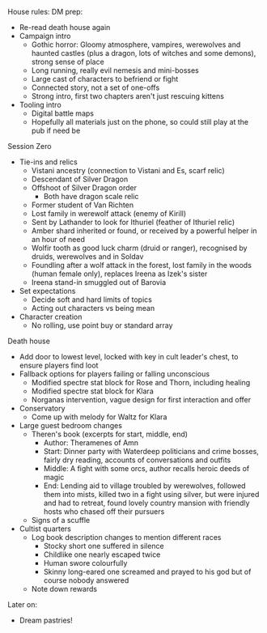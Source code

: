 House rules:
DM prep:
- Re-read death house again
- Campaign intro
	- Gothic horror: Gloomy atmosphere, vampires, werewolves and haunted castles (plus a dragon, lots of witches and some demons), strong sense of place
	- Long running, really evil nemesis and mini-bosses
	- Large cast of characters to befriend or fight
	- Connected story, not a set of one-offs
	- Strong intro, first two chapters aren't just rescuing kittens
- Tooling intro
	- Digital battle maps
	- Hopefully all materials just on the phone, so could still play at the pub if need be

Session Zero
- Tie-ins and relics
	- Vistani ancestry (connection to Vistani and Es, scarf relic)
	- Descendant of Silver Dragon
	- Offshoot of Silver Dragon order
		- Both have dragon scale relic
	- Former student of Van Richten
	- Lost family in werewolf attack (enemy of Kirill)
	- Sent by Lathander to look for Ithuriel (feather of Ithuriel relic)
	- Amber shard inherited or found, or received by a powerful helper in an hour of need
	- Wolfir tooth as good luck charm (druid or ranger), recognised by druids, werewolves and in Soldav
	- Foundling after a wolf attack in the forest, lost family in the woods (human female only), replaces Ireena as Izek's sister
	- Ireena stand-in smuggled out of Barovia
- Set expectations
	- Decide soft and hard limits of topics
	- Acting out characters vs being mean
- Character creation
	- No rolling, use point buy or standard array

Death house
- Add door to lowest level, locked with key in cult leader's chest, to ensure players find loot
- Fallback options for players failing or falling unconscious
	- Modified spectre stat block for Rose and Thorn, including healing
	- Modified spectre stat block for Klara
	- Norganas intervention, vague design for first interaction and offer
- Conservatory
	- Come up with melody for Waltz for Klara
- Large guest bedroom changes
	- Theren's book (excerpts for start, middle, end)
		- Author: Theramenes of Amn
		- Start: Dinner party with Waterdeep politicians and crime bosses, fairly dry reading, accounts of conversations and outfits
		- Middle: A fight with some orcs, author recalls heroic deeds of magic
		- End: Lending aid to village troubled by werewolves, followed them into mists, killed two in a fight using silver, but were injured and had to retreat, found lovely country mansion with friendly hosts who chased off their pursuers
	- Signs of a scuffle
- Cultist quarters
	- Log book description changes to mention different races
		- Stocky short one suffered in silence
		- Childlike one nearly escaped twice
		- Human swore colourfully
		- Skinny long-eared one screamed and prayed to his god but of course nobody answered
	- Note down rewards

Later on:
- Dream pastries!